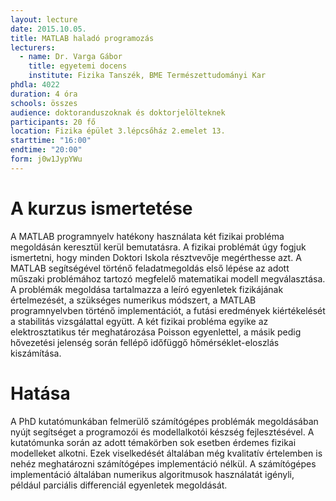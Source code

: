 ```yaml
---
layout: lecture
date: 2015.10.05.
title: MATLAB haladó programozás
lecturers:
  - name: Dr. Varga Gábor
    title: egyetemi docens
    institute: Fizika Tanszék, BME Természettudományi Kar
phdla: 4022
duration: 4 óra
schools: összes
audience: doktoranduszoknak és doktorjelölteknek
participants: 20 fő
location: Fizika épület 3.lépcsőház 2.emelet 13.
starttime: "16:00"
endtime: "20:00"
form: j0w1JypYWu
---
```


# A kurzus ismertetése

A MATLAB programnyelv hatékony használata két fizikai probléma megoldásán keresztül kerül bemutatásra. A fizikai problémát úgy fogjuk ismertetni, hogy minden Doktori Iskola résztvevője megérthesse azt. A MATLAB segítségével történő feladatmegoldás első lépése az adott műszaki problémához tartozó megfelelő matematikai modell megválasztása. A problémák megoldása tartalmazza a leíró egyenletek fizikájának értelmezését, a szükséges numerikus módszert, a MATLAB programnyelvben történő implementációt, a futási eredmények kiértékelését a stabilitás vizsgálattal együtt. A két fizikai probléma egyike az elektrosztatikus tér meghatározása Poisson egyenlettel, a másik pedig hővezetési jelenség során fellépő időfüggő hőmérséklet-eloszlás kiszámítása.

# Hatása

A PhD kutatómunkában felmerülő számítógépes problémák megoldásában nyújt segítséget a programozói és modellalkotói készség fejlesztésével. A kutatómunka során az adott témakörben sok esetben érdemes fizikai modelleket alkotni. Ezek viselkedését általában még kvalitatív értelemben is nehéz meghatározni számítógépes implementáció nélkül. A számítógépes implementáció általában numerikus algoritmusok használatát igényli, például parciális differenciál egyenletek megoldását.
